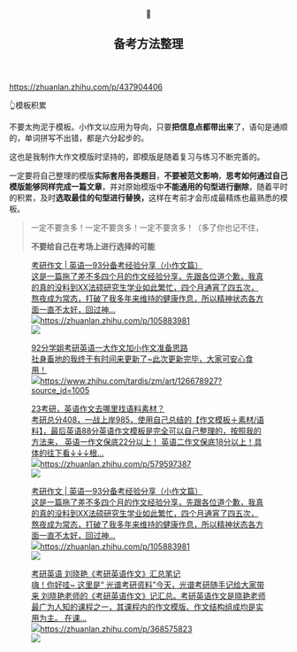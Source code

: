 </head><body><article id="75137ed6-f25e-45f8-a3cf-512cd49d3f0a" class="page sans"><header><div class="page-header-icon undefined"><span class="icon">💫</span></div><h1 class="page-title">备考方法整理</h1><p class="page-description"></p></header><div class="page-body"><p id="5ff60f74-c925-428b-8d9a-63e815864601" class=""><a href="https://zhuanlan.zhihu.com/p/437904406">https://zhuanlan.zhihu.com/p/437904406</a></p><p id="3d53e5ce-0ed2-434d-bcd2-b5e59f847b5e" class="">👆模板积累</p><p id="76a67d4c-56c3-4b24-8a89-f9106897405e" class="">不要太拘泥于模板。小作文以应用为导向，只要<strong>把信息点都带出来</strong>了，语句是通顺的，单词拼写不出错，都是六分起步的。</p><p id="826cfb90-01a3-4910-b53e-e1e270674610" class="">
</p><p id="a49b2950-d252-42c0-91a2-40069578e260" class="">这也是我制作大作文模版时坚持的，即模版是随着复习与练习不断完善的。</p><p id="5e462084-b7da-44ce-9b4c-88e13a6a0f0c" class="">一定要将自己整理的模版<strong>实际套用各类题目</strong>，<strong>不要被范文影响</strong>，<strong>思考如何通过自己模版能够同样完成一篇文章</strong>，并对原始模版中<strong>不能通用的句型进行删除</strong>，随着平时的积累，及时<strong>选取最佳的句型进行替换，</strong>这样在考前才会形成最精炼也最熟悉的模板。</p><blockquote id="592e4d32-75a4-474a-8ac1-7a561cb715fb" class="">一定不要贪多！一定不要贪多！一定不要贪多！（多了你也记不住，<p id="34b45cee-a136-4a92-9e37-ca8530418450" class=""><strong>不要给自己在考场上进行选择的可能</strong></p></blockquote><figure id="3e67580c-5765-4912-a01a-2cf58f6022ad"><a href="https://zhuanlan.zhihu.com/p/105883981" class="bookmark source"><div class="bookmark-info"><div class="bookmark-text"><div class="bookmark-title">考研作文 | 英语一93分备考经验分享（小作文篇）</div><div class="bookmark-description">这是一篇拖了差不多四个月的作文经验分享，先跟各位道个歉，我真的真的没料到XX法硕研究生学业如此繁忙，四个月通宵了四五次，熬夜成为常态，打破了我多年来维持的健康作息，所以精神状态各方面一直不太好，回过神…</div></div><div class="bookmark-href"><img src="https://static.zhihu.com/heifetz/assets/apple-touch-icon-152.81060cab.png" class="icon bookmark-icon"/>https://zhuanlan.zhihu.com/p/105883981</div></div><img src="https://pic1.zhimg.com/v2-03ff8e61950e5d5c2f8e1a92c48a6908_720w.jpg?source=172ae18b" class="bookmark-image"/></a></figure><figure id="dd8bb474-ee85-4ac6-87ce-2f9cf2925067"><a href="https://www.zhihu.com/tardis/zm/art/126678927?source_id=1005" class="bookmark source"><div class="bookmark-info"><div class="bookmark-text"><div class="bookmark-title">92分学姐考研英语一大作文加小作文准备思路</div><div class="bookmark-description">社身畜地的我终于有时间来更新了~此次更新完毕，大家可安心食用！</div></div><div class="bookmark-href"><img src="https://static.zhihu.com/static/favicon.ico" class="icon bookmark-icon"/>https://www.zhihu.com/tardis/zm/art/126678927?source_id=1005</div></div></a></figure><figure id="62026355-2f21-49e0-8e95-53b5705c7629"><a href="https://zhuanlan.zhihu.com/p/579597387" class="bookmark source"><div class="bookmark-info"><div class="bookmark-text"><div class="bookmark-title">23考研，英语作文去哪里找语料素材？</div><div class="bookmark-description">考研总分408，一战上岸985，使用自己总结的【作文模板＋素材/语料】，最后英语88分英语作文模板是完全可以自己整理的，按照我的方法来， 英语一作文保底22分以上！ 英语二作文保底18分以上！具体的往下看↓↓↓根…</div></div><div class="bookmark-href"><img src="https://static.zhihu.com/heifetz/assets/apple-touch-icon-152.81060cab.png" class="icon bookmark-icon"/>https://zhuanlan.zhihu.com/p/579597387</div></div><img src="https://picx.zhimg.com/v2-a39d1ecceb131206901b3b895115ee9b_720w.jpg?source=172ae18b" class="bookmark-image"/></a></figure><figure id="ec64875c-5d4a-46d1-a866-f34e190a15b2"><a href="https://zhuanlan.zhihu.com/p/105883981" class="bookmark source"><div class="bookmark-info"><div class="bookmark-text"><div class="bookmark-title">考研作文 | 英语一93分备考经验分享（小作文篇）</div><div class="bookmark-description">这是一篇拖了差不多四个月的作文经验分享，先跟各位道个歉，我真的真的没料到XX法硕研究生学业如此繁忙，四个月通宵了四五次，熬夜成为常态，打破了我多年来维持的健康作息，所以精神状态各方面一直不太好，回过神…</div></div><div class="bookmark-href"><img src="https://static.zhihu.com/heifetz/assets/apple-touch-icon-152.81060cab.png" class="icon bookmark-icon"/>https://zhuanlan.zhihu.com/p/105883981</div></div><img src="https://picx.zhimg.com/v2-03ff8e61950e5d5c2f8e1a92c48a6908_720w.jpg?source=172ae18b" class="bookmark-image"/></a></figure><figure id="9d97ee3a-ae86-4631-878a-632f3e656ec5"><a href="https://zhuanlan.zhihu.com/p/368575823" class="bookmark source"><div class="bookmark-info"><div class="bookmark-text"><div class="bookmark-title">考研英语 刘晓艳《考研英语作文》汇总笔记</div><div class="bookmark-description">嗨！你好哇~ 这里是“ 光谱考研资料”今天，光谱考研随手记给大家带来 刘晓艳老师的《考研英语作文》记汇总。考研英语作文是晓艳老师最广为人知的课程之一，其课程内的作文模版、作文结构组成均是实用为主。 在课…</div></div><div class="bookmark-href"><img src="https://static.zhihu.com/heifetz/assets/apple-touch-icon-152.81060cab.png" class="icon bookmark-icon"/>https://zhuanlan.zhihu.com/p/368575823</div></div><img src="https://picx.zhimg.com/v2-664fa5d968d7fb7de6933ccb42c2571a_720w.jpg?source=172ae18b" class="bookmark-image"/></a></figure></div></article><span class="sans" style="font-size:14px;padding-top:2em"></span></body></html>
